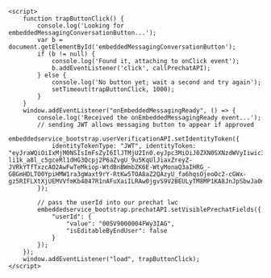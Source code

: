 <html>

<body>
    <script type='text/javascript'>
        // code snippet created by the Embedded Service Deploying page after being configured
        function initEmbeddedMessaging() {
            try {
                embeddedservice_bootstrap.settings.language = 'en_US'; // For example, enter 'en' or 'en-US'
                embeddedservice_bootstrap.init(
                    '00DV9000001CZRF',
                    'Messaging_for_Verified_Users',
                    'https://billcom--messaging.sandbox.my.site.com/ESWMessagingforVerified1730416007264',
                    {
                        scrt2URL: 'https://billcom--messaging.sandbox.my.salesforce-scrt.com'
                    }
                );
            } catch (err) {
                console.error('Error loading Embedded Messaging: ', err);
            }
        };
    </script>
    <script type='text/javascript'
        src='https://billcom--messaging.sandbox.my.site.com/ESWMessagingforVerified1730416007264/assets/js/bootstrap.min.js'
        onload='initEmbeddedMessaging()'></script>

    <script>
        function trapButtonClick() {
            console.log('Looking for embeddedMessagingConversationButton...');
            var b = document.getElementById('embeddedMessagingConversationButton');
            if (b != null) {
                console.log('Found it, attaching to onClick event');
                b.addEventListener('click', callPrechatAPI);
            } else {
                console.log('No button yet; wait a second and try again');
                setTimeout(trapButtonClick, 1000);
            }
        }
        window.addEventListener("onEmbeddedMessagingReady", () => {
            console.log('Received the onEmbeddedMessagingReady event...');
            // sending JWT allows messaging button to appear if approved
            embeddedservice_bootstrap.userVerificationAPI.setIdentityToken({
                identityTokenType: "JWT", identityToken: "eyJraWQiOiIxMjM0NSIsImFsZyI6IlJTMjU2In0.eyJpc3MiOiJ0ZXN0SXNzdWVyIiwic3ViIjoidXNlcjEiLCJleHAiOjE3MzQ0NzQ5ODUsImlhdCI6MTczMzg3NDk4NX0.O0CXHjPwTur-li1k_a8l_c5gceRl1dHG3Qcpj2P6aZvgU_9u5KqUlJiaxZreyZ-JVRkYTfTxzcAO2AwFwTeMkiop-WtdBnBWmbZK6E-WtyMonaQ3aIHRG_-GBGmHDLTO0YpiHMW1ra3gWaxt9rY-RtKw5TOA8aZ2QAzyU_fa6hqsOjeoOc2-cGWx-gz5RIFLXtXjUEMVVfmKb4047R1nAFuXaiILRAw0jgvS9V2BEULyTM8MP1KA8JnJpSbwJa0miAFWBPyImCC5dYAuRnlIATvFmlRkDLWkAfyRfjQAxUXlILAMWEz37O4fSDA0tPyCQhr_TtirauWZXqjVQYNWrQ"
            });

            // pass the userId into our prechat lwc
            embeddedservice_bootstrap.prechatAPI.setVisiblePrechatFields({
                "userId": {
                    "value": "005V9000004FWy3IAG",
                    "isEditableByEndUser": false
                }
            });
        });
        window.addEventListener("load", trapButtonClick);
    </script>
</body>

</html>
